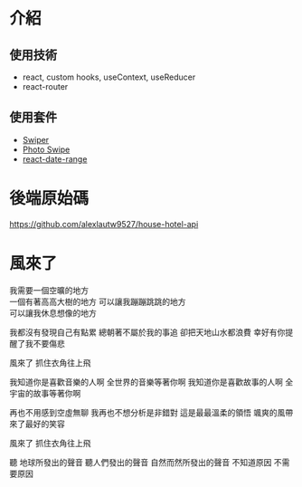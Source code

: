 # 介紹

## 使用技術

- react, custom hooks, useContext, useReducer
- react-router

## 使用套件
- [Swiper](https://swiperjs.com/)
- [Photo Swipe](https://photoswipe.com/)
- [react-date-range](https://hypeserver.github.io/react-date-range/) 

# 後端原始碼
https://github.com/alexlautw9527/house-hotel-api


# 風來了

我需要一個空曠的地方        
一個有著高高大樹的地方
可以讓我蹦蹦跳跳的地方    
可以讓我休息想像的地方

我都沒有發現自己有點累
總朝著不屬於我的事追
卻把天地山水都浪費
幸好有你提醒了我不要傷悲

風來了
抓住衣角往上飛

我知道你是喜歡音樂的人啊
全世界的音樂等著你啊
我知道你是喜歡故事的人啊
全宇宙的故事等著你啊

再也不用感到空虛無聊
我再也不想分析是非錯對
這是最最溫柔的領悟
颯爽的風帶來了最好的笑容

風來了
抓住衣角往上飛

聽 地球所發出的聲音
聽人們發出的聲音
自然而然所發出的聲音
不知道原因
不需要原因